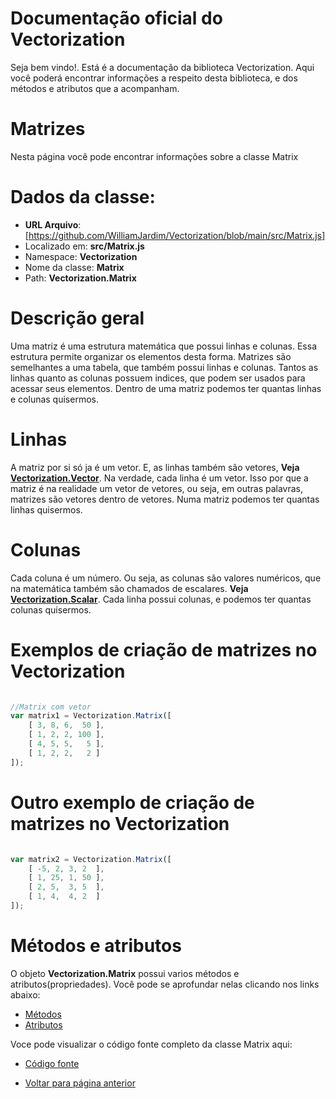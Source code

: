 # Documentação oficial do Vectorization
Seja bem vindo!. Está é a documentação da biblioteca Vectorization.
Aqui você poderá encontrar informações a respeito desta biblioteca, e dos métodos e atributos que a acompanham.

# Matrizes
Nesta página você pode encontrar informações sobre a classe Matrix

# Dados da classe:
 - **URL Arquivo**: [https://github.com/WilliamJardim/Vectorization/blob/main/src/Matrix.js] 
 - Localizado em: **src/Matrix.js**
 - Namespace: **Vectorization**
 - Nome da classe: **Matrix**
 - Path: **Vectorization.Matrix**

# Descrição geral
Uma matriz é uma estrutura matemática que possui linhas e colunas. Essa estrutura permite organizar os elementos desta forma. Matrizes são semelhantes a uma tabela, que também possui linhas e colunas. Tantos as linhas quanto as colunas possuem indices, que podem ser usados para acessar seus elementos. Dentro de uma matriz podemos ter quantas linhas e colunas quisermos.

# Linhas
A matriz por si só ja é um vetor. E, as linhas também são vetores, **Veja [Vectorization.Vector](../Vector/page.md)**. Na verdade, cada linha é um vetor. Isso por que a matriz é na realidade um vetor de vetores, ou seja, em outras palavras, matrizes são vetores dentro de vetores. Numa matriz podemos ter quantas linhas quisermos.

# Colunas
Cada coluna é um número. Ou seja, as colunas são valores numéricos, que na matemática também são chamados de escalares. **Veja [Vectorization.Scalar](../Scalar/page.md)**. Cada linha possui colunas, e podemos ter quantas colunas quisermos.

# Exemplos de criação de matrizes no Vectorization
```javascript

//Matrix com vetor
var matrix1 = Vectorization.Matrix([
    [ 3, 8, 6,  50 ],
    [ 1, 2, 2, 100 ],
    [ 4, 5, 5,   5 ],
    [ 1, 2, 2,   2 ]
]);

```

# Outro exemplo de criação de matrizes no Vectorization

```javascript

var matrix2 = Vectorization.Matrix([
    [ -5, 2, 3, 2  ],
    [ 1, 25, 1, 50 ],
    [ 2, 5,  3, 5  ],
    [ 1, 4,  4, 2  ]
]);

```

# Métodos e atributos
O objeto **Vectorization.Matrix** possui varios métodos e atributos(propriedades). Você pode se aprofundar nelas clicando nos links abaixo:
- [Métodos](Metodos/page.md)
- [Atributos](Atributos/page.md)

Voce pode visualizar o código fonte completo da classe Matrix aqui:
* [Código fonte](https://github.com/WilliamJardim/Vectorization/blob/main/src/Matrix.js)

* [Voltar para página anterior](../page.md)